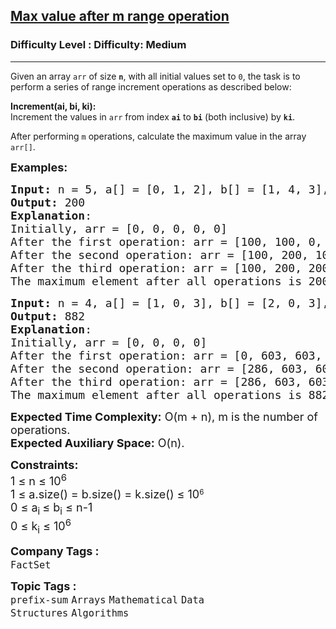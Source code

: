 <h2><a href="https://www.geeksforgeeks.org/problems/max-value-after-m-range-operation4300/1?page=6&difficulty=Medium&status=unsolved,attempted&sortBy=accuracy">Max value after m range operation</a></h2><h3>Difficulty Level : Difficulty: Medium</h3><hr><div class="problems_problem_content__Xm_eO"><p>Given an array <code>arr</code> of size <strong><code>n</code></strong>, with all initial values set to <code>0</code>, the task is to perform a series of range increment operations as described below:</p>
<p><strong>Increment(ai, bi, ki):</strong><br>Increment the values in <code>arr</code> from index <strong><code>ai</code></strong> to <strong><code>bi</code></strong> (both inclusive) by <strong><code>ki</code></strong>.</p>
<p>After performing <code>m</code> operations, calculate the maximum value in the array <code>arr[]</code>.</p>
<p><span style="font-size: 18px;"><strong>Examples:</strong></span></p>
<pre><span style="font-size: 18px;"><strong>Input: </strong>n = 5, a[] = [0, 1, 2], b[] = [1, 4, 3], k[] = [100, 100, 100]
<strong>Output:</strong> 200
<strong>Explanation</strong>: <br>Initially, arr = [0, 0, 0, 0, 0]
After the first operation: arr = [100, 100, 0, 0, 0]
After the second operation: arr = [100, 200, 100, 100, 100]
After the third operation: arr = [100, 200, 200, 200, 100]
The maximum element after all operations is 200.</span></pre>
<pre><span style="font-size: 18px;"><strong>Input: </strong>n = 4, a[] = [1, 0, 3], b[] = [2, 0, 3], k[] = [603, 286, 882]
<strong>Output:</strong> 882
<strong>Explanation</strong>: <br>Initially, arr = [0, 0, 0, 0]
After the first operation: arr = [0, 603, 603, 0]
After the second operation: arr = [286, 603, 603, 0]
After the third operation: arr = [286, 603, 603, 882]
The maximum element after all operations is 882.</span></pre>
<p><span style="font-size: 18px;"><strong>Expected Time Complexity:</strong> O(m + n), m is the number of operations.<br><strong>Expected Auxiliary Space:</strong> O(n).</span></p>
<p><span style="font-size: 18px;"><strong>Constraints:</strong><br>1 ≤ n ≤ 10<sup>6<br></sup></span><span style="font-size: 18px;">1 ≤ a.size() = b.size() = k.size() ≤ 10</span><sup>6</sup><br><span style="font-size: 18px;">0 ≤ a<sub>i </sub> ≤ b<sub>i</sub> ≤ n-1<br></span><span style="font-size: 18px;">0 ≤ k<sub>i</sub> ≤ 10<sup>6</sup></span></p></div><p><span style=font-size:18px><strong>Company Tags : </strong><br><code>FactSet</code>&nbsp;<br><p><span style=font-size:18px><strong>Topic Tags : </strong><br><code>prefix-sum</code>&nbsp;<code>Arrays</code>&nbsp;<code>Mathematical</code>&nbsp;<code>Data Structures</code>&nbsp;<code>Algorithms</code>&nbsp;